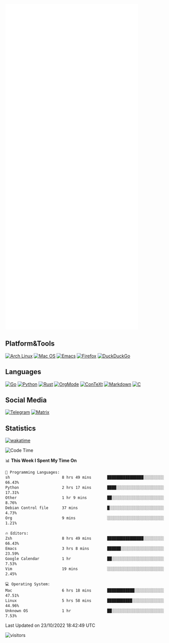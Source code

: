 ![Metrics](https://github.com/SteamedFish/SteamedFish/blob/master/github-metrics.svg)

## Platform&Tools

[![Arch Linux](https://img.shields.io/badge/ArchLinux-1793D1?logo=arch-linux&logoColor=fff&style=flat-square)](https://archlinux.org/)
[![Mac OS](https://img.shields.io/badge/MacOS-000000?style=flat-square&logo=macos&logoColor=F0F0F0)](https://www.apple.com/macos/)
[![Emacs](https://img.shields.io/badge/Emacs-%237F5AB6.svg?&style=flat-square&logo=gnu-emacs&logoColor=white)](https://www.gnu.org/software/emacs/)
[![Firefox](https://img.shields.io/badge/Firefox-FF7139?style=flat-square&logo=Firefox-Browser&logoColor=white)](https://firefox.com/)
[![DuckDuckGo](https://img.shields.io/badge/DuckDuckGo-DE5833?style=flat-square&logo=DuckDuckGo&logoColor=white)](https://duckduckgo.com/)

## Languages

[![Go](https://img.shields.io/badge/Golang-%2300ADD8.svg?style=flat-square&logo=go&logoColor=white)](https://golang.org/)
[![Python](https://img.shields.io/badge/Python-3670A0?style=flat-square&logo=python&logoColor=ffdd54)](https://www.python.org/)
[![Rust](https://img.shields.io/badge/Rust-%23000000.svg?style=flat-square&logo=rust&logoColor=white)](https://www.rust-lang.org/)
[![OrgMode](https://img.shields.io/badge/OrgMode-%23000000.svg?style=flat-square&logo=org&logoColor=white)](https://orgmode.org/)
[![ConTeXt](https://img.shields.io/badge/ConTeXt-%23008080.svg?style=flat-square&logo=latex&logoColor=white)](https://contextgarden.net/)
[![Markdown](https://img.shields.io/badge/MarkDown-%23000000.svg?style=flat-square&logo=markdown&logoColor=white)](https://daringfireball.net/projects/markdown/)
[![C](https://img.shields.io/badge/C-%2300599C.svg?style=flat-square&logo=c&logoColor=white)](https://www.iso.org/standard/74528.html)

## Social Media
[![Telegram](https://img.shields.io/badge/SteamedFish-2CA5E0?style=social&logo=telegram&logoColor=white)](https://t.me/SteamedFish)
[![Matrix](https://img.shields.io/badge/SteamedFish-2CA5E0?style=social&logo=matrix&logoColor=black)](https://matrix.to/#/@i:steamedfish.org)

## Statistics
[![wakatime](https://wakatime.com/badge/user/168280d6-fcf2-4b4f-ad3a-dc4612f35b38.svg)](https://wakatime.com/@168280d6-fcf2-4b4f-ad3a-dc4612f35b38)

<!--START_SECTION:waka-->
![Code Time](http://img.shields.io/badge/Code%20Time-2%2C084%20hrs%2012%20mins-blue)

📊 **This Week I Spent My Time On** 

```text
💬 Programming Languages: 
sh                       8 hrs 49 mins       ████████████████░░░░░░░░░   66.43% 
Python                   2 hrs 17 mins       ████░░░░░░░░░░░░░░░░░░░░░   17.31% 
Other                    1 hr 9 mins         ██░░░░░░░░░░░░░░░░░░░░░░░   8.76% 
Debian Control file      37 mins             █░░░░░░░░░░░░░░░░░░░░░░░░   4.73% 
Org                      9 mins              ░░░░░░░░░░░░░░░░░░░░░░░░░   1.21%

🔥 Editors: 
Zsh                      8 hrs 49 mins       ████████████████░░░░░░░░░   66.43% 
Emacs                    3 hrs 8 mins        ██████░░░░░░░░░░░░░░░░░░░   23.59% 
Google Calendar          1 hr                ██░░░░░░░░░░░░░░░░░░░░░░░   7.53% 
Vim                      19 mins             ░░░░░░░░░░░░░░░░░░░░░░░░░   2.45%

💻 Operating System: 
Mac                      6 hrs 18 mins       ████████████░░░░░░░░░░░░░   47.51% 
Linux                    5 hrs 58 mins       ███████████░░░░░░░░░░░░░░   44.96% 
Unknown OS               1 hr                ██░░░░░░░░░░░░░░░░░░░░░░░   7.53%

```


 Last Updated on 23/10/2022 18:42:49 UTC
<!--END_SECTION:waka-->

![visitors](https://visitor-badge.laobi.icu/badge?page_id=SteamedFish.SteamedFish)
